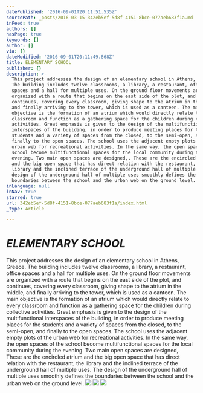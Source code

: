 ```yaml
---
datePublished: '2016-09-01T20:11:51.535Z'
sourcePath: _posts/2016-03-15-342eb5ef-5d8f-4151-8bce-077aeb683f1a.md
inFeed: true
authors: []
hasPage: true
keywords: []
author: []
via: {}
dateModified: '2016-09-01T20:11:49.868Z'
title: ELEMENTARY SCHOOL
publisher: {}
description: >-
  This project addresses the design of an elementary school in Athens, Greece.
  The building includes twelve classrooms, a library, a restaurant, office
  spaces and a hall for multiple uses. On the ground floor movements are
  organized with a route that begins on the east side of the plot, and
  continues, covering every classroom, giving shape to the atrium in the middle,
  and finally arriving to the tower, which is used as a canteen. The main
  objective is the formation of an atrium which would directly relate to every
  classroom and function as a gathering space for the children during collective
  activities. Great emphasis is given to the design of the multifunctional
  interspaces of the building, in order to produce meeting places for the
  students and a variety of spaces from the closed, to the semi-open, and
  finally to the open spaces. The school uses the adjacent empty plots of the
  urban web for recreational activities. In the same way, the open spaces of the
  school become multifunctional spaces for the local community during the
  evening. Two main open spaces are designed,. These are the encircled atrium
  and the big open space that has direct relation with the restaurant, the
  library and the inclined terrace of the underground hall of multiple uses. The
  design of the underground hall of multiple uses smoothly defines the
  boundaries between the school and the urban web on the ground level.
inLanguage: null
inNav: true
starred: true
url: 342eb5ef-5d8f-4151-8bce-077aeb683f1a/index.html
_type: Article

---
```

# _ELEMENTARY SCHOOL_

This project addresses the design of an elementary school in Athens, Greece. The building includes twelve classrooms, a library, a restaurant, office spaces and a hall for multiple uses. On the ground floor movements are organized with a route that begins on the east side of the plot, and continues, covering every classroom, giving shape to the atrium in the middle, and finally arriving to the tower, which is used as a canteen. The main objective is the formation of an atrium which would directly relate to every classroom and function as a gathering space for the children during collective activities. Great emphasis is given to the design of the multifunctional interspaces of the building, in order to produce meeting places for the students and a variety of spaces from the closed, to the semi-open, and finally to the open spaces. The school uses the adjacent empty plots of the urban web for recreational activities. In the same way, the open spaces of the school become multifunctional spaces for the local community during the evening. Two main open spaces are designed,. These are the encircled atrium and the big open space that has direct relation with the restaurant, the library and the inclined terrace of the underground hall of multiple uses. The design of the underground hall of multiple uses smoothly defines the boundaries between the school and the urban web on the ground level.
![](https://s3-us-west-2.amazonaws.com/the-grid-img/p/6cf1bf5b1f6f221c3447fdac42d70e5daa788c9c.jpg)
![](https://s3-us-west-2.amazonaws.com/the-grid-img/p/f928fe93f432cdfa87961db50c0ffa3013b1e0d6.jpg)
![](https://s3-us-west-2.amazonaws.com/the-grid-img/p/3e4df9a0d15015b018fcaa0ab3ba1b857accf5d0.jpg)
